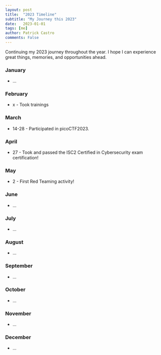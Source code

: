```yaml
---
layout: post
title:  "2023 Timeline"
subtitle: "My Journey this 2023"
date:   2023-01-01
tags: [me]
author: Patrick Castro
comments: False
---
```


Continuing my 2023 journey throughout the year. I hope I can experience great things, memories, and opportunities ahead.

### January
- ...

### February
- x - Took trainings

### March
- 14-28 - Participated in picoCTF2023.

### April
- 27 - Took and passed the ISC2 Certified in Cybersecurity exam certification!

### May
- 2 - First Red Teaming activity!

### June
- ...

### July
- ...

### August
- ...

### September
- ...

### October
- ...

### November
- ...

### December
- ...